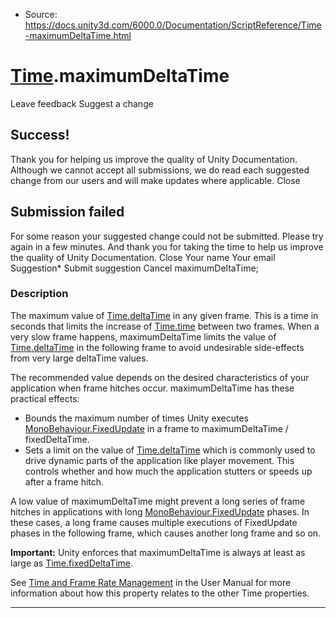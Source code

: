 * Source: https://docs.unity3d.com/6000.0/Documentation/ScriptReference/Time-maximumDeltaTime.html

#  [Time](https://docs.unity3d.com/6000.0/Documentation/ScriptReference/Time.html).maximumDeltaTime
Leave feedback
Suggest a change
## Success!
Thank you for helping us improve the quality of Unity Documentation. Although we cannot accept all submissions, we do read each suggested change from our users and will make updates where applicable.
Close
## Submission failed
For some reason your suggested change could not be submitted. Please <a>try again</a> in a few minutes. And thank you for taking the time to help us improve the quality of Unity Documentation.
Close
Your name Your email Suggestion* Submit suggestion
Cancel
maximumDeltaTime; 
### Description
The maximum value of [Time.deltaTime](https://docs.unity3d.com/6000.0/Documentation/ScriptReference/Time-deltaTime.html) in any given frame. This is a time in seconds that limits the increase of [Time.time](https://docs.unity3d.com/6000.0/Documentation/ScriptReference/Time-time.html) between two frames.
When a very slow frame happens, maximumDeltaTime limits the value of [Time.deltaTime](https://docs.unity3d.com/6000.0/Documentation/ScriptReference/Time-deltaTime.html) in the following frame to avoid undesirable side-effects from very large deltaTime values.  
  
The recommended value depends on the desired characteristics of your application when frame hitches occur. maximumDeltaTime has these practical effects: 
  * Bounds the maximum number of times Unity executes [MonoBehaviour.FixedUpdate](https://docs.unity3d.com/6000.0/Documentation/ScriptReference/MonoBehaviour.FixedUpdate.html) in a frame to maximumDeltaTime / fixedDeltaTime.
  * Sets a limit on the value of [Time.deltaTime](https://docs.unity3d.com/6000.0/Documentation/ScriptReference/Time-deltaTime.html) which is commonly used to drive dynamic parts of the application like player movement. This controls whether and how much the application stutters or speeds up after a frame hitch.


A low value of maximumDeltaTime might prevent a long series of frame hitches in applications with long [MonoBehaviour.FixedUpdate](https://docs.unity3d.com/6000.0/Documentation/ScriptReference/MonoBehaviour.FixedUpdate.html) phases. In these cases, a long frame causes multiple executions of FixedUpdate phases in the following frame, which causes another long frame and so on.  
  
**Important:** Unity enforces that maximumDeltaTime is always at least as large as [Time.fixedDeltaTime](https://docs.unity3d.com/6000.0/Documentation/ScriptReference/Time-fixedDeltaTime.html).  
  
See [Time and Frame Rate Management](https://docs.unity3d.com/6000.0/Documentation/Manual/managing-time-and-frame-rate.html) in the User Manual for more information about how this property relates to the other Time properties.
* * *
